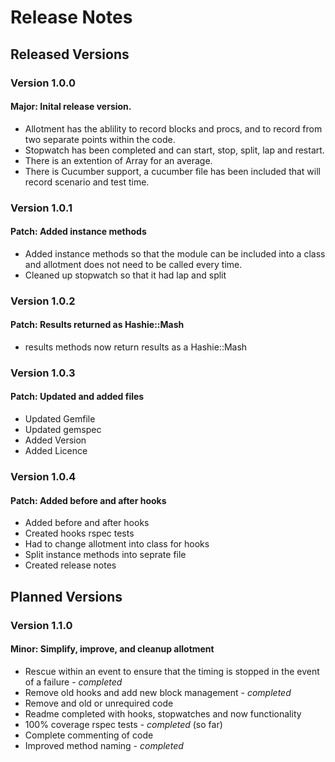 # Release Notes
## Released Versions
### Version 1.0.0
#### Major: Inital release version.
 * Allotment has the ablility to record blocks and procs, and to record from two separate points within the code.
 * Stopwatch has been completed and can start, stop, split, lap and restart.
 * There is an extention of Array for an average.
 * There is Cucumber support, a cucumber file has been included that will record scenario and test time.

### Version 1.0.1
#### Patch: Added instance methods
 * Added instance methods so that the module can be included into a class and allotment does not need to be called every time.
 * Cleaned up stopwatch so that it had lap and split

### Version 1.0.2
#### Patch: Results returned as Hashie::Mash
 * results methods now return results as a Hashie::Mash

### Version 1.0.3
#### Patch: Updated and added files
 * Updated Gemfile
 * Updated gemspec
 * Added Version
 * Added Licence

### Version 1.0.4
#### Patch: Added before and after hooks
 * Added before and after hooks
 * Created hooks rspec tests
 * Had to change allotment into class for hooks
 * Split instance methods into seprate file
 * Created release notes

## Planned Versions
### Version 1.1.0
#### Minor: Simplify, improve, and cleanup allotment
 * Rescue within an event to ensure that the timing is stopped in the event of a failure - *completed*
 * Remove old hooks and add new block management - *completed*
 * Remove and old or unrequired code
 * Readme completed with hooks, stopwatches and now functionality
 * 100% coverage rspec tests - *completed* (so far)
 * Complete commenting of code
 * Improved method naming - *completed*